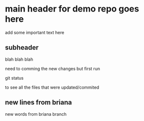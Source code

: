 # main header for demo repo goes here

add some important text here

## subheader

blah blah blah

need to comming the new changes but first run

git status 

to see all the files that were updated/commited

## new lines from briana

new words from briana branch